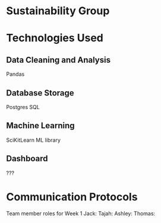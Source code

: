 # Sustainability Group 

# Technologies Used
## Data Cleaning and Analysis
Pandas 

## Database Storage
Postgres SQL

## Machine Learning
SciKitLearn ML library 

## Dashboard
???

# Communication Protocols 
Team member roles for Week 1
Jack: 
Tajah: 
Ashley: 
Thomas: 

